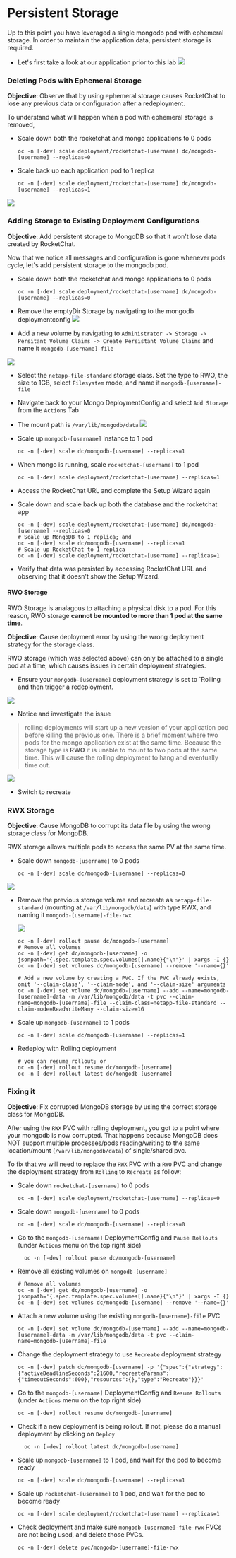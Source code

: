 # Persistent Storage
Up to this point you have leveraged a single mongodb pod with ephemeral storage. In order to maintain the 
application data, persistent storage is required.  

- Let's first take a look at our application prior to this lab
![](./images/06_persistent_storage_01.png)

### Deleting Pods with Ephemeral Storage
__Objective__: Observe that by using ephemeral storage causes RocketChat to lose any previous data or configuration after a redeployment.

To understand what will happen when a pod with ephemeral storage is removed,
- Scale down both the rocketchat and mongo applications to 0 pods
  ```oc:cli
  oc -n [-dev] scale deployment/rocketchat-[username] dc/mongodb-[username] --replicas=0
  ```
- Scale back up each application pod to 1 replica
  ```oc:cli
  oc -n [-dev] scale deployment/rocketchat-[username] dc/mongodb-[username] --replicas=1
  ```
![](./images/06_persistent_storage_02.png)

### Adding Storage to Existing Deployment Configurations
__Objective__: Add persistent storage to MongoDB so that it won't lose data created by RocketChat.

Now that we notice all messages and configuration is gone whenever pods cycle, let's add persistent storage to the mongodb pod. 
- Scale down both the rocketchat and mongo applications to 0 pods
  ```oc:cli
  oc -n [-dev] scale deployment/rocketchat-[username] dc/mongodb-[username] --replicas=0
  ```
- Remove the emptyDir Storage by navigating to the mongodb deploymentconfig
![](./images/06_persistent_storage_03.png)

- Add a new volume by navigating to `Administrator -> Storage -> Persitant Volume Claims -> Create Persistant Volume Claims` and name it `mongodb-[username]-file`

<!-- TODO: change this one! -->
![](./images/06_persistent_storage_04a.png)

  - Select the `netapp-file-standard` storage class. Set the type to RWO, the size to 1GB, select `Filesystem` mode, and name it `mongodb-[username]-file`

  - Navigate back to your Mongo DeploymentConfig and select `Add Storage` from the `Actions` Tab

  - The mount path is `/var/lib/mongodb/data`
![](./images/06_persistent_storage_04b.png)


- Scale up `mongodb-[username]` instance to 1 pod
  ```oc:cli
  oc -n [-dev] scale dc/mongodb-[username] --replicas=1
  ```
- When mongo is running, scale `rocketchat-[username]` to 1 pod
  ```oc:cli
  oc -n [-dev] scale deployment/rocketchat-[username] --replicas=1
  ```
- Access the RocketChat URL and complete the Setup Wizard again
- Scale down and scale back up both the database and the rocketchat app
  ```oc:cli
  oc -n [-dev] scale deployment/rocketchat-[username] dc/mongodb-[username] --replicas=0
  # Scale up MongoDB to 1 replica; and
  oc -n [-dev] scale dc/mongodb-[username] --replicas=1
  # Scale up RocketChat to 1 replica
  oc -n [-dev] scale deployment/rocketchat-[username] --replicas=1
  ```
- Verify that data was persisted by accessing RocketChat URL and observing that it doesn't show the Setup Wizard.

#### RWO Storage

RWO Storage is analagous to attaching a physical disk to a pod. For this reason, RWO storage __cannot be mounted to more than 1 pod at the same time__.

__Objective__: Cause deployment error by using the wrong deployment strategy for the storage class.

RWO storage (which was selected above) can only be attached to a single pod at a time, which causes issues in certain deployment strategies. 

- Ensure your `mongodb-[username]` deployment strategy is set to `Rolling and then trigger a redeployment.

![](./images/06_persistent_storage_07.png)

- Notice and investigate the issue

> rolling deployments will start up a new version of your application pod before killing the previous one. There is a brief moment where two pods for the mongo application exist at the same time. Because the storage type is __RWO__ it is unable to mount to two pods at the same time. This will cause the rolling deployment to hang and eventually time out. 

![](./images/06_persistent_storage_08.png)

- Switch to recreate

### RWX Storage
__Objective__: Cause MongoDB to corrupt its data file by using the wrong storage class for MongoDB.

RWX storage allows multiple pods to access the same PV at the same time. 

- Scale down `mongodb-[username]` to 0 pods
  ```oc:cli
  oc -n [-dev] scale dc/mongodb-[username] --replicas=0
  ```

<!-- TODO: change this one! -->
![](./images/06_persistent_storage_09.png)

- Remove the previous storage volume and recreate as `netapp-file-standard` (mounting at `/var/lib/mongodb/data`) with type RWX, and naming it `mongodb-[username]-file-rwx`

  ![](./images/06_persistent_storage_10.png)
  ```oc:cli
  oc -n [-dev] rollout pause dc/mongodb-[username] 
  # Remove all volumes
  oc -n [-dev] get dc/mongodb-[username] -o jsonpath='{.spec.template.spec.volumes[].name}{"\n"}' | xargs -I {} oc -n [-dev] set volumes dc/mongodb-[username] --remove '--name={}'

  # Add a new volume by creating a PVC. If the PVC already exists, omit '--claim-class', '--claim-mode', and '--claim-size' arguments
  oc -n [-dev] set volume dc/mongodb-[username] --add --name=mongodb-[username]-data -m /var/lib/mongodb/data -t pvc --claim-name=mongodb-[username]-file --claim-class=netapp-file-standard --claim-mode=ReadWriteMany --claim-size=1G
  ```
- Scale up `mongodb-[username]` to 1 pods
  ```oc:cli
  oc -n [-dev] scale dc/mongodb-[username] --replicas=1
  ```
- Redeploy with Rolling deployment
  ```oc:cli
  # you can resume rollout; or
  oc -n [-dev] rollout resume dc/mongodb-[username]
  oc -n [-dev] rollout latest dc/mongodb-[username]
  ```

### Fixing it
__Objective__: Fix corrupted MongoDB storage by using the correct storage class for MongoDB.

After using the `RWX` PVC with rolling deployment, you got to a point where your mongodb is now corrupted. That happens because MongoDB does NOT support multiple processes/pods reading/writing to the same location/mount (`/var/lib/mongodb/data`) of single/shared pvc.

To fix that we will need to replace the `RWX` PVC with a `RWO` PVC and change the deployment strategy from `Rolling` to `Recreate` as follow:
  - Scale down `rocketchat-[username]` to 0 pods
    ```oc:cli
    oc -n [-dev] scale deployment/rocketchat-[username] --replicas=0
    ```
  - Scale down `mongodb-[username]` to 0 pods
    ```oc:cli
    oc -n [-dev] scale dc/mongodb-[username] --replicas=0
    ```
  - Go to the `mongodb-[username]` DeploymentConfig and `Pause Rollouts` (under `Actions` menu on the top right side)
    ```oc:cli
      oc -n [-dev] rollout pause dc/mongodb-[username]
    ```
  - Remove all existing volumes on `mongodb-[username]`
    ```oc:cli
    # Remove all volumes
    oc -n [-dev] get dc/mongodb-[username] -o jsonpath='{.spec.template.spec.volumes[].name}{"\n"}' | xargs -I {} oc -n [-dev] set volumes dc/mongodb-[username] --remove '--name={}'
    ```
  - Attach a new volume using the existing `mongodb-[username]-file` PVC
    ```oc:cli
    oc -n [-dev] set volume dc/mongodb-[username] --add --name=mongodb-[username]-data -m /var/lib/mongodb/data -t pvc --claim-name=mongodb-[username]-file
    ```
  - Change the deployment strategy to use `Recreate` deployment strategy
    ```oc:cli
    oc -n [-dev] patch dc/mongodb-[username] -p '{"spec":{"strategy":{"activeDeadlineSeconds":21600,"recreateParams":{"timeoutSeconds":600},"resources":{},"type":"Recreate"}}}'
    ```
  - Go to the `mongodb-[username]` DeploymentConfig and `Resume Rollouts` (under `Actions` menu on the top right side)
    ```oc:cli
    oc -n [-dev] rollout resume dc/mongodb-[username]
    ```
  - Check if a new deployment is being rollout. If not, please do a manual deployment by clicking on `Deploy`
    ```oc:cli
      oc -n [-dev] rollout latest dc/mongodb-[username]
    ```
  - Scale up `mongodb-[username]` to 1 pod, and wait for the pod to become ready
    ```oc:cli
    oc -n [-dev] scale dc/mongodb-[username] --replicas=1
    ```
  - Scale up `rocketchat-[username]` to 1 pod, and wait for the pod to become ready
    ```oc:cli
    oc -n [-dev] scale deployment/rocketchat-[username] --replicas=1
    ```
  - Check deployment and make sure `mongodb-[username]-file-rwx` PVCs are not being used, and delete those PVCs.
    ```oc:cli
    oc -n [-dev] delete pvc/mongodb-[username]-file-rwx
    ```
